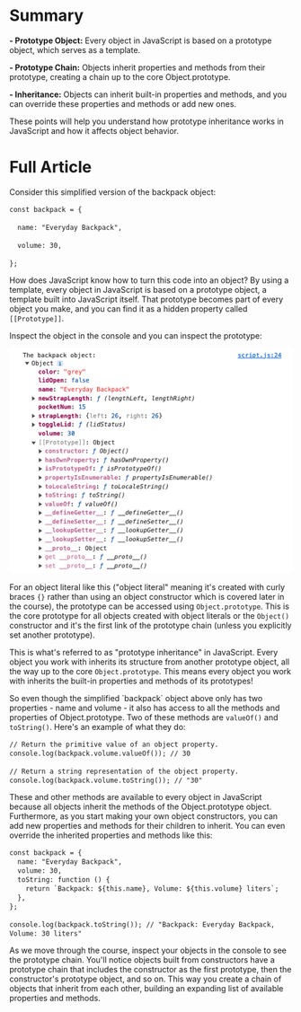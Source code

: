 # Summary

**- Prototype Object:** Every object in JavaScript is based on a prototype object, which serves as a template.

**- Prototype Chain:** Objects inherit properties and methods from their prototype, creating a chain up to the core Object.prototype.

**- Inheritance:** Objects can inherit built-in properties and methods, and you can override these properties and methods or add new ones.

These points will help you understand how prototype inheritance works in JavaScript and how it affects object behavior.

# Full Article

Consider this simplified version of the backpack object:

```
const backpack = {

  name: "Everyday Backpack",

  volume: 30,

};
```

How does JavaScript know how to turn this code into an object? By using a template, every object in JavaScript is based on a prototype object, a template built into JavaScript itself. That prototype becomes part of every object you make, and you can find it as a hidden property called `[[Prototype]]`.

Inspect the object in the console and you can inspect the prototype:

![Proto Console](../assets/images/proto_console.png)

For an object literal like this ("object literal" meaning it's created with curly braces `{}` rather than using an object constructor which is covered later in the course), the prototype can be accessed using `Object.prototype`. This is the core prototype for all objects created with object literals or the `Object()` constructor and it's the first link of the prototype chain (unless you explicitly set another prototype).

This is what's referred to as "prototype inheritance" in JavaScript. Every object you work with inherits its structure from another prototype object, all the way up to the core `Object.prototype`. This means every object you work with inherits the built-in properties and methods of its prototypes!

So even though the simplified \`backpack\` object above only has two properties - name and volume - it also has access to all the methods and properties of Object.prototype. Two of these methods are `valueOf()` and `toString()`. Here's an example of what they do:

```
// Return the primitive value of an object property.
console.log(backpack.volume.valueOf()); // 30

// Return a string representation of the object property.
console.log(backpack.volume.toString()); // "30"
```

These and other methods are available to every object in JavaScript because all objects inherit the methods of the Object.prototype object. Furthermore, as you start making your own object constructors, you can add new properties and methods for their children to inherit. You can even override the inherited properties and methods like this:

```
const backpack = {
  name: "Everyday Backpack",
  volume: 30,
  toString: function () {
    return `Backpack: ${this.name}, Volume: ${this.volume} liters`;
  },
};

console.log(backpack.toString()); // "Backpack: Everyday Backpack, Volume: 30 liters"
```

As we move through the course, inspect your objects in the console to see the prototype chain. You'll notice objects built from constructors have a prototype chain that includes the constructor as the first prototype, then the constructor's prototype object, and so on. This way you create a chain of objects that inherit from each other, building an expanding list of available properties and methods.
